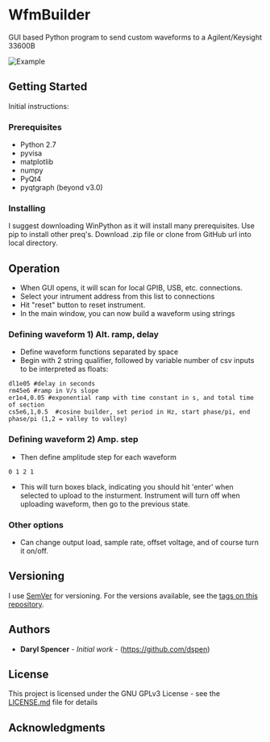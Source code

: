 # WfmBuilder

GUI based Python program to send custom waveforms to a Agilent/Keysight 33600B

![Example](https://github.com/dspen/wfmbuilder/blob/master/egPicture.PNG)

## Getting Started

Initial instructions:

### Prerequisites

* Python 2.7
* pyvisa
* matplotlib
* numpy
* PyQt4
* pyqtgraph (beyond v3.0)

### Installing

I suggest downloading WinPython as it will install many prerequisites.
Use pip to install other preq's.
Download .zip file or clone from GitHub url into local directory.


## Operation

* When GUI opens, it will scan for local GPIB, USB, etc. connections.
* Select your intrument address from this list to connections
* Hit "reset" button to reset instrument.
* In the main window, you can now build a waveform using strings
### Defining waveform 1) Alt. ramp, delay
* Define waveform functions separated by space
* Begin with 2 string qualifier, followed by variable number of csv inputs to be interpreted as floats:

```
dl1e05 #delay in seconds
rm45e6 #ramp in V/s slope
er1e4,0.05 #exponential ramp with time constant in s, and total time of section
cs5e6,1,0.5  #cosine builder, set period in Hz, start phase/pi, end phase/pi (1,2 = valley to valley) 
```
### Defining waveform 2) Amp. step
* Then define amplitude step for each waveform

```
0 1 2 1
```
* This will turn boxes black, indicating you should hit 'enter' when selected to upload to the insturment. Instrument will turn off when uploading waveform, then go to the previous state. 

### Other options
* Can change output load, sample rate, offset voltage, and of course turn it on/off.
## Versioning

I use [SemVer](http://semver.org/) for versioning. For the versions available, see the [tags on this repository](https://github.com/dspen/wfmbuilder/tags). 

## Authors

* **Daryl Spencer** - *Initial work* - (https://github.com/dspen)

## License

This project is licensed under the GNU GPLv3 License - see the [LICENSE.md](LICENSE.md) file for details

## Acknowledgments



